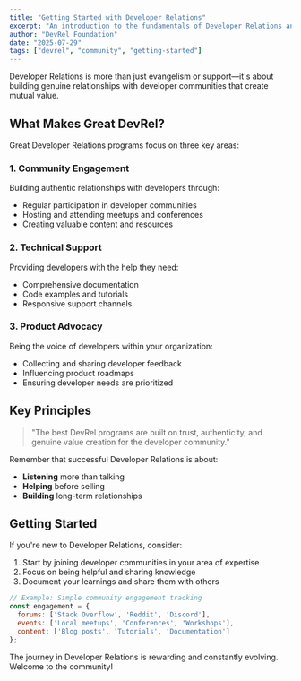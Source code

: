 ```yaml
---
title: "Getting Started with Developer Relations"
excerpt: "An introduction to the fundamentals of Developer Relations and how to build successful developer communities."
author: "DevRel Foundation"
date: "2025-07-29"
tags: ["devrel", "community", "getting-started"]
---
```


Developer Relations is more than just evangelism or support—it's about building genuine relationships with developer communities that create mutual value.

## What Makes Great DevRel?

Great Developer Relations programs focus on three key areas:

### 1. Community Engagement
Building authentic relationships with developers through:
- Regular participation in developer communities
- Hosting and attending meetups and conferences
- Creating valuable content and resources

### 2. Technical Support
Providing developers with the help they need:
- Comprehensive documentation
- Code examples and tutorials
- Responsive support channels

### 3. Product Advocacy
Being the voice of developers within your organization:
- Collecting and sharing developer feedback
- Influencing product roadmaps
- Ensuring developer needs are prioritized

## Key Principles

> "The best DevRel programs are built on trust, authenticity, and genuine value creation for the developer community."

Remember that successful Developer Relations is about:

- **Listening** more than talking
- **Helping** before selling
- **Building** long-term relationships

## Getting Started

If you're new to Developer Relations, consider:

1. Start by joining developer communities in your area of expertise
2. Focus on being helpful and sharing knowledge
3. Document your learnings and share them with others

```javascript
// Example: Simple community engagement tracking
const engagement = {
  forums: ['Stack Overflow', 'Reddit', 'Discord'],
  events: ['Local meetups', 'Conferences', 'Workshops'],
  content: ['Blog posts', 'Tutorials', 'Documentation']
};
```

The journey in Developer Relations is rewarding and constantly evolving. Welcome to the community!
